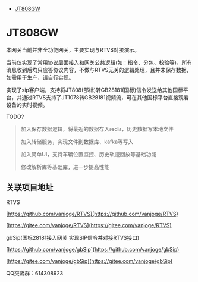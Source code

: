  * [JT808GW](#JT808GW)

# JT808GW
本网关当前并非全功能网关，主要实现与RTVS对接演示。

当前仅实现了常用协议层面接入和网关公共逻辑(如：指令、分包、校验等)，所有消息收到后均只应答协议内容，不做与RTVS无关的逻辑处理，且并未保存数据，如需用于生产，请自行实现。

实现了sip客户端，支持将JT808(部标)转GB28181(国标)信令发送给其他国标平台，并通过RTVS支持了JT1078转GB28181视频流，可在其他国标平台直接观看设备的实时视频。

TODO?
> 加入保存数据逻辑，将最近的数据存入redis，历史数据写本地文件
> 
> 加入转储服务，实现文件到数据库、kafka等写入
> 
> 加入简单UI，支持车辆位置监控、历史轨迹回放等基础功能
> 
> 修改解析库等基础库，进一步提高性能


## 关联项目地址

RTVS

[https://github.com/vanjoge/RTVS](https://github.com/vanjoge/RTVS)

[https://gitee.com/vanjoge/RTVS](https://gitee.com/vanjoge/RTVS)

gbSip(国标28181接入网关 实现SIP信令并对接RTVS接口)

[https://github.com/vanjoge/gbSip](https://github.com/vanjoge/gbSip)

[https://gitee.com/vanjoge/gbSip](https://gitee.com/vanjoge/gbSip)


QQ交流群：614308923